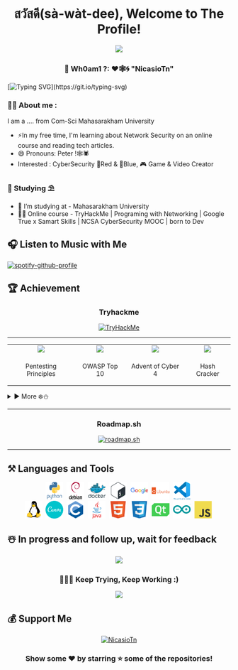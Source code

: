 <div id="header" align="center">
   <h1>สวัสดี(sà-wàt-dee), Welcome to The Profile!</h1>
</div>

<!------------------------------------------------ Picture Spider-Man Image -------------------------------------------------------------------------- -->
<div id="header" align="center">
   <img src="https://media.giphy.com/media/pzx3gSooxpiHlr3KeS/giphy.gif" width="1050"/><br>
   <h3>🤔 Wh0am1 ?: ❤️🕸️🌀 "NicasioTn" </h3>
</div>

[![Typing SVG](https://readme-typing-svg.herokuapp.com?font=Cooper+Black&color=1345b7&size=30&center=true&vCenter=true&width=1000&height=30&lines=Hi+%F0%9F%91%8B;I'm+a+Computer+Science%F0%9F%92%BB;A+Cyber+Security🏅;)](https://git.io/typing-svg)

<!--  -------------------------------------------------------------------------- Detail of Study and Interested ---------------------------------------------------------------------------->
### 🧑‍💻 About me :
I am a .... from Com-Sci Mahasarakham University
* ⚡In my free time, I'm learning about Network Security on an online course and reading tech articles.
* 😄 Pronouns: Peter !🕸️🕷️
* Interested : CyberSecurity 🔴Red & 🔵Blue, 🎮 Game & Video Creator

### 🏫 Studying ⛱️
- 🌱 I’m studying at - Mahasarakham University
- 🧙‍♂️ Online course - TryHackMe | Programing with Networking | Google True x Samart Skills | NCSA CyberSecurity MOOC | born to Dev

<!---------------------------------------------------------------------------- Spotify ---------------------------------------------------------------------------->
## 🎧 Listen to Music with Me
[![spotify-github-profile](https://spotify-github-profile.vercel.app/api/view?uid=0lo4nubxlxf7u1c0x8x2laaxj&cover_image=true&theme=novatorem&show&_offline=false&bar_color=018089&bar_color_cover=false)](https://spotify-github-profile.vercel.app/api/view?uid=0lo4nubxlxf7u1c0x8x2laaxj&redirect=true)

## 🏆 Achievement
<!-- -------------------------------------------------------------------------- Table of Achievement -------------------------------------------------------------------------- -->
<div align="center">
   <h3> Tryhackme </h3>
         <a href="https://tryhackme.com/p/nicasio.tn" target="_blank">
            <img src="https://tryhackme-badges.s3.amazonaws.com/nicasio.tn.png" width="300px" alt="TryHackMe"/>
         </a>
   <hr>
</div>

<div>
    <table class="styled" align="center">
       <tr align="center">
           <td><img src="https://tryhackme.com/img/badges/introtooffensivesecurity.svg" width="200"/><br>
           <td><img src="https://tryhackme.com/img/badges/owasptop10.svg" width="200"/>
           <td><img src="https://tryhackme.com/img/badges/adventofcyber4.svg" width="200"/>
           <td><img src="https://tryhackme.com/img/badges/hashcracker.svg" width="200"/>
       </tr>
       <tr align="center">
          <td><p>Pentesting Principles</p>
          <td><p>OWASP Top 10</p>
          <td><p>Advent of Cyber 4</p>
          <td><p>Hash Cracker</p>
       </tr>
    </table>
</div>

<details><summary> ▶️ More ❄️⛄ </summary>
<div>
    <table class="styled" align="center">
       <tr align="center">
          <td><img src="https://tryhackme.com/img/badges/advancedelk.svg" width="150"/>
          <td><img src="https://tryhackme.com/img/badges/linux.svg" width="150"/>
          <td><img src="https://tryhackme.com/img/badges/threathunting.svg" width="150"/>
       </tr>
       <tr align="center">
          <td>ELKsquisite</p>
          <td>cat linux.txt</p>
          <td>Threat Hunter</p>
       </tr>
    </table>
</div>
</details>

<!-- ------------------------------------------------------------------- Roadmap Learning Path -------------------------------------------------------------------- -->
<div align="center">
   <hr>
      <h3> Roadmap.sh </h3>
         <a href="https://roadmap.sh" target="_blank">
            <img src="https://api.roadmap.sh/v1-badge/wide/64e2f567ced78d293533e700?variant=dark" alt="roadmap.sh"/>
         </a>
   <hr>
</div>

<!-- -------------------------------------------------------------------------- Language -------------------------------------------------------------------------- -->
## ⚒️ Languages and Tools
<div align="center">
  <img src="https://github.com/devicons/devicon/blob/master/icons/python/python-original-wordmark.svg" title="python" alt="python" width="40" height="40"/>&nbsp;
  <img src="https://github.com/devicons/devicon/blob/master/icons/debian/debian-original-wordmark.svg" title="Debian" alt="Debian" width="40" height="40"/>&nbsp;
  <img src="https://github.com/devicons/devicon/blob/master/icons/docker/docker-original-wordmark.svg" title="docker" alt="docker" width="40" height="40"/>&nbsp;
  <img src="https://github.com/devicons/devicon/blob/master/icons/bash/bash-original.svg" title="bash" alt="bash" width="40" height="40"/>&nbsp;
  <img src="https://github.com/devicons/devicon/blob/master/icons/google/google-original-wordmark.svg" title="google" alt="google" width="40" height="40"/>&nbsp;
  <img src="https://github.com/devicons/devicon/blob/master/icons/ubuntu/ubuntu-plain-wordmark.svg" title="ubuntu" alt="ubuntu" width="40" height="40"/>&nbsp;
  <img src="https://github.com/devicons/devicon/blob/master/icons/vscode/vscode-original-wordmark.svg" title="vs code" alt="vs code" width="40" height="40"/>&nbsp;
   <br>
  <img src="https://github.com/devicons/devicon/blob/master/icons/linux/linux-original.svg" title="Linux" alt="Linux" width="40" height="40"/>&nbsp;
  <img src="https://github.com/devicons/devicon/blob/master/icons/canva/canva-original.svg" title="canvas" alt="canvas" width="40" height="40"/>&nbsp;
  <img src="https://github.com/devicons/devicon/blob/master/icons/c/c-original.svg" title="c" alt="c" width="40" height="40"/>&nbsp;
  <img src="https://github.com/devicons/devicon/blob/master/icons/java/java-original-wordmark.svg" title="Java" alt="Java" width="40" height="40"/>&nbsp;
  <img src="https://github.com/devicons/devicon/blob/master/icons/html5/html5-original.svg" title="HTML5" alt="HTML" width="40" height="40"/>&nbsp;
  <img src="https://github.com/devicons/devicon/blob/master/icons/css3/css3-original.svg" title="css3" alt="css3" width="40" height="40"/>&nbsp;
  <img src="https://github.com/devicons/devicon/blob/master/icons/qt/qt-original.svg" title="qt" alt="qt" width="40" height="40"/>&nbsp;
  <img src="https://github.com/devicons/devicon/blob/master/icons/arduino/arduino-original.svg" title="Arduino" alt="Arduino" width="40" height="40"/>&nbsp;
  <img src="https://github.com/devicons/devicon/blob/master/icons/javascript/javascript-original.svg" title="JavaScript" alt="JavaScript" width="40" height="40"/>&nbsp; <br>
</div>

<!-- -------------------------------------------------------------------------- In progress and follow up, wait for feedback -------------------------------------------------------------------------- -->
## ☃️ In progress and follow up, wait for feedback
<div id="header" align="center">
   <img src="https://media.giphy.com/media/v1.Y2lkPTc5MGI3NjExOGhxMXVlcmZ3eWIzcWdqeTRjNXV6Y2Izd2JsZHN0dGE2NnBlb21nMCZlcD12MV9pbnRlcm5hbF9naWZfYnlfaWQmY3Q9Zw/25RMCYnFKmiCzMFTGd/giphy.gif" width="550"/><br>
   <h3>🧑‍💻🚀 Keep Trying, Keep Working :) </h1>

   <a href="https://github.com/DenverCoder1/Simple-View-Counter">
    <img src="https://profile-counter.glitch.me/NicasioTn/count.svg">
   </a>
</div>

<!---------------------------------------------------------------------------- Support ---------------------------------------------------------------------------->
## 💰 Support Me
<div id="badges" align="center">
     <a href="https://www.buymeacoffee.com/nicasiotn">
       <img src="https://user-images.githubusercontent.com/55986701/294094179-0c06d90e-03d4-4839-a4e9-f353b3ae228c.png" alt="NicasioTn"/>
     </a>
    <h3> Show some ❤️ by starring ⭐ some of the repositories! </h1>
</div>
